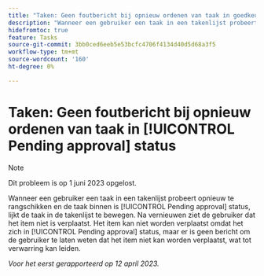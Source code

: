 ```yaml
---
title: "Taken: Geen foutbericht bij opnieuw ordenen van taak in goedkeuringsstatus in behandeling"
description: "Wanneer een gebruiker een taak in een takenlijst probeert opnieuw te ordenen en de taak binnen is [!UICONTROL Pending approval] status, lijkt de taak in de takenlijst te bewegen. Na vernieuwen ziet de gebruiker dat het item niet is verplaatst. Het item kan niet worden verplaatst omdat het zich in [!UICONTROL Pending approval] status, maar er is geen bericht om de gebruiker te laten weten dat het item niet kan worden verplaatst, wat tot verwarring kan leiden."
hidefromtoc: true
feature: Tasks
source-git-commit: 3bb0ced6eeb5e53bcfc4706f4134d40d5d68a3f5
workflow-type: tm+mt
source-wordcount: '160'
ht-degree: 0%

---
```



# Taken: Geen foutbericht bij opnieuw ordenen van taak in [!UICONTROL Pending approval] status

>[!NOTE]
>
>Dit probleem is op 1 juni 2023 opgelost.

Wanneer een gebruiker een taak in een takenlijst probeert opnieuw te rangschikken en de taak binnen is [!UICONTROL Pending approval] status, lijkt de taak in de takenlijst te bewegen. Na vernieuwen ziet de gebruiker dat het item niet is verplaatst. Het item kan niet worden verplaatst omdat het zich in [!UICONTROL Pending approval] status, maar er is geen bericht om de gebruiker te laten weten dat het item niet kan worden verplaatst, wat tot verwarring kan leiden.

_Voor het eerst gerapporteerd op 12 april 2023._

